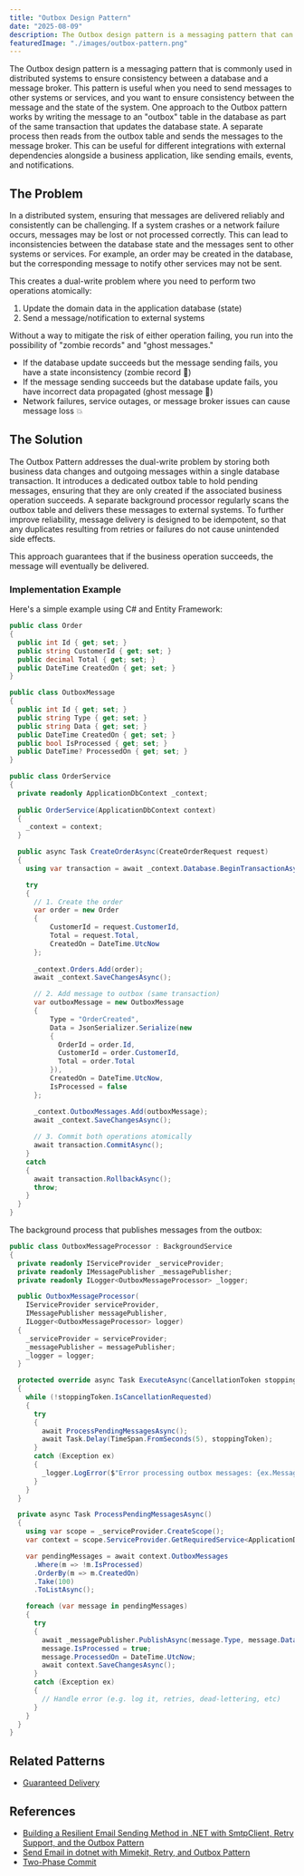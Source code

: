 ```yaml
---
title: "Outbox Design Pattern"
date: "2025-08-09"
description: The Outbox design pattern is a messaging pattern that can be used to ensure data consistency and reliability in distributed systems.
featuredImage: "./images/outbox-pattern.png"
---
```


The Outbox design pattern is a messaging pattern that is commonly used in distributed systems to ensure consistency between a database and a message broker. This pattern is useful when you need to send messages to other systems or services, and you want to ensure consistency between the message and the state of the system. One approach to the Outbox pattern works by writing the message to an "outbox" table in the database as part of the same transaction that updates the database state. A separate process then reads from the outbox table and sends the messages to the message broker. This can be useful for different integrations with external dependencies alongside a business application, like sending emails, events, and notifications.

## The Problem

In a distributed system, ensuring that messages are delivered reliably and consistently can be challenging. If a system crashes or a network failure occurs, messages may be lost or not processed correctly. This can lead to inconsistencies between the database state and the messages sent to other systems or services. For example, an order may be created in the database, but the corresponding message to notify other services may not be sent.

This creates a dual-write problem where you need to perform two operations atomically:

1. Update the domain data in the application database (state)
2. Send a message/notification to external systems

Without a way to mitigate the risk of either operation failing, you run into the possibility of "zombie records" and "ghost messages."

- If the database update succeeds but the message sending fails, you have a state inconsistency (zombie record 🧟)
- If the message sending succeeds but the database update fails, you have incorrect data propagated (ghost message 👻)
- Network failures, service outages, or message broker issues can cause message loss 💥

## The Solution

The Outbox Pattern addresses the dual-write problem by storing both business data changes and outgoing messages within a single database transaction. It introduces a dedicated outbox table to hold pending messages, ensuring that they are only created if the associated business operation succeeds. A separate background processor regularly scans the outbox table and delivers these messages to external systems. To further improve reliability, message delivery is designed to be idempotent, so that any duplicates resulting from retries or failures do not cause unintended side effects.

This approach guarantees that if the business operation succeeds, the message will eventually be delivered.

### Implementation Example

Here's a simple example using C# and Entity Framework:

```csharp
public class Order
{
  public int Id { get; set; }
  public string CustomerId { get; set; }
  public decimal Total { get; set; }
  public DateTime CreatedOn { get; set; }
}

public class OutboxMessage
{
  public int Id { get; set; }
  public string Type { get; set; }
  public string Data { get; set; }
  public DateTime CreatedOn { get; set; }
  public bool IsProcessed { get; set; }
  public DateTime? ProcessedOn { get; set; }
}

public class OrderService
{
  private readonly ApplicationDbContext _context;
  
  public OrderService(ApplicationDbContext context)
  {
    _context = context;
  }

  public async Task CreateOrderAsync(CreateOrderRequest request)
  {
    using var transaction = await _context.Database.BeginTransactionAsync();

    try
    {
      // 1. Create the order
      var order = new Order
      {
          CustomerId = request.CustomerId,
          Total = request.Total,
          CreatedOn = DateTime.UtcNow
      };
      
      _context.Orders.Add(order);
      await _context.SaveChangesAsync();

      // 2. Add message to outbox (same transaction)
      var outboxMessage = new OutboxMessage
      {
          Type = "OrderCreated",
          Data = JsonSerializer.Serialize(new 
          {
            OrderId = order.Id,
            CustomerId = order.CustomerId,
            Total = order.Total
          }),
          CreatedOn = DateTime.UtcNow,
          IsProcessed = false
      };

      _context.OutboxMessages.Add(outboxMessage);
      await _context.SaveChangesAsync();
      
      // 3. Commit both operations atomically
      await transaction.CommitAsync();
    }
    catch
    {
      await transaction.RollbackAsync();
      throw;
    }
  }
}
```

The background process that publishes messages from the outbox:

```csharp
public class OutboxMessageProcessor : BackgroundService
{
  private readonly IServiceProvider _serviceProvider;
  private readonly IMessagePublisher _messagePublisher;
  private readonly ILogger<OutboxMessageProcessor> _logger;

  public OutboxMessageProcessor(
    IServiceProvider serviceProvider,
    IMessagePublisher messagePublisher,
    ILogger<OutboxMessageProcessor> logger)
  {
    _serviceProvider = serviceProvider;
    _messagePublisher = messagePublisher;
    _logger = logger;
  }

  protected override async Task ExecuteAsync(CancellationToken stoppingToken)
  {
    while (!stoppingToken.IsCancellationRequested)
    {
      try
      {
        await ProcessPendingMessagesAsync();
        await Task.Delay(TimeSpan.FromSeconds(5), stoppingToken);
      }
      catch (Exception ex)
      {
        _logger.LogError($"Error processing outbox messages: {ex.Message}");
      }
    }
  }

  private async Task ProcessPendingMessagesAsync()
  {
    using var scope = _serviceProvider.CreateScope();
    var context = scope.ServiceProvider.GetRequiredService<ApplicationDbContext>();

    var pendingMessages = await context.OutboxMessages
      .Where(m => !m.IsProcessed)
      .OrderBy(m => m.CreatedOn)
      .Take(100)
      .ToListAsync();

    foreach (var message in pendingMessages)
    {
      try
      {
        await _messagePublisher.PublishAsync(message.Type, message.Data);
        message.IsProcessed = true;
        message.ProcessedOn = DateTime.UtcNow;
        await context.SaveChangesAsync();
      }
      catch (Exception ex)
      {
        // Handle error (e.g. log it, retries, dead-lettering, etc)
      }
    }
  }
}
```

## Related Patterns

- [Guaranteed Delivery](https://www.enterpriseintegrationpatterns.com/patterns/messaging/GuaranteedMessaging.html)

## References

- [Building a Resilient Email Sending Method in .NET with SmtpClient, Retry Support, and the Outbox Pattern](https://ardalis.com/building-resilient-email-method-dotnet-retry-outbox-pattern/)
- [Send Email in dotnet with Mimekit, Retry, and Outbox Pattern](https://www.youtube.com/watch?v=qD3ZMH5x3uc)
- [Two-Phase Commit](https://martinfowler.com/articles/patterns-of-distributed-systems/two-phase-commit.html)

